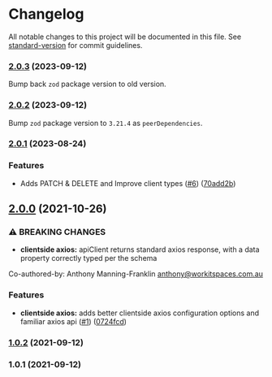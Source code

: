 # Changelog

All notable changes to this project will be documented in this file. See [standard-version](https://github.com/conventional-changelog/standard-version) for commit guidelines.

### [2.0.3](https://github.com/Skutopia-org/zod-http-schemas/compare/v2.0.2...v2.0.3) (2023-09-12)
Bump back `zod` package version to old version.

### [2.0.2](https://github.com/Skutopia-org/zod-http-schemas/compare/v2.0.1...v2.0.2) (2023-09-12)
Bump `zod` package version to `3.21.4` as `peerDependencies`.

### [2.0.1](https://github.com/antman261/zod-http-schemas/compare/v2.0.0...v2.0.1) (2023-08-24)


### Features

* Adds PATCH & DELETE and Improve client types ([#6](https://github.com/antman261/zod-http-schemas/issues/6)) ([70add2b](https://github.com/antman261/zod-http-schemas/commit/70add2ba1fea00c429ae2fe89b905d1659edef10))

## [2.0.0](https://github.com/antman261/zod-http-schemas/compare/v1.0.2...v2.0.0) (2021-10-26)


### ⚠ BREAKING CHANGES

* **clientside axios:** apiClient returns standard axios response, with a data property correctly typed per
the schema

Co-authored-by: Anthony Manning-Franklin <anthony@workitspaces.com.au>

### Features

* **clientside axios:** adds better clientside axios configuration options and familiar axios api ([#1](https://github.com/antman261/zod-http-schemas/issues/1)) ([0724fcd](https://github.com/antman261/zod-http-schemas/commit/0724fcdc8e785405f177b07e1c0750c3c900cc3f))

### [1.0.2](https://github.com/antman261/zod-http-schemas/compare/v1.0.1...v1.0.2) (2021-09-12)

### 1.0.1 (2021-09-12)

